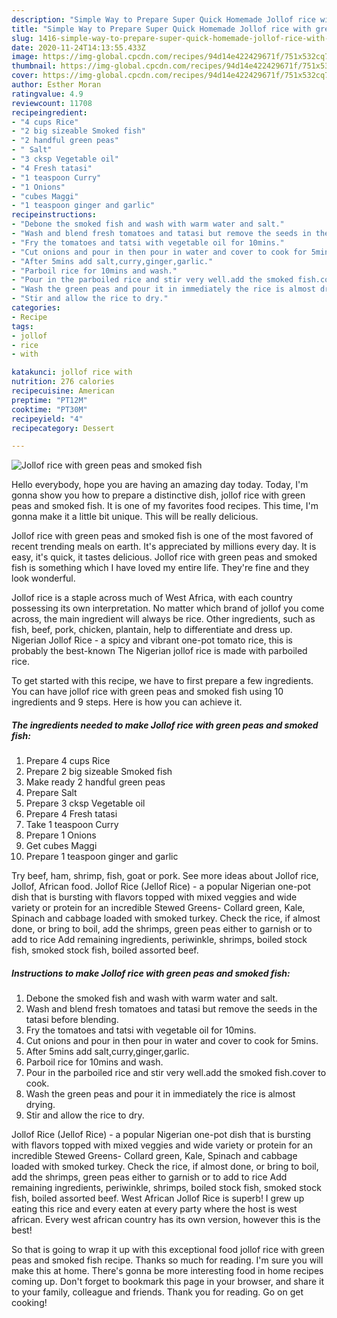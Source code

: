 ```yaml
---
description: "Simple Way to Prepare Super Quick Homemade Jollof rice with green peas and smoked fish"
title: "Simple Way to Prepare Super Quick Homemade Jollof rice with green peas and smoked fish"
slug: 1416-simple-way-to-prepare-super-quick-homemade-jollof-rice-with-green-peas-and-smoked-fish
date: 2020-11-24T14:13:55.433Z
image: https://img-global.cpcdn.com/recipes/94d14e422429671f/751x532cq70/jollof-rice-with-green-peas-and-smoked-fish-recipe-main-photo.jpg
thumbnail: https://img-global.cpcdn.com/recipes/94d14e422429671f/751x532cq70/jollof-rice-with-green-peas-and-smoked-fish-recipe-main-photo.jpg
cover: https://img-global.cpcdn.com/recipes/94d14e422429671f/751x532cq70/jollof-rice-with-green-peas-and-smoked-fish-recipe-main-photo.jpg
author: Esther Moran
ratingvalue: 4.9
reviewcount: 11708
recipeingredient:
- "4 cups Rice"
- "2 big sizeable Smoked fish"
- "2 handful green peas"
- " Salt"
- "3 cksp Vegetable oil"
- "4 Fresh tatasi"
- "1 teaspoon Curry"
- "1 Onions"
- "cubes Maggi"
- "1 teaspoon ginger and garlic"
recipeinstructions:
- "Debone the smoked fish and wash with warm water and salt."
- "Wash and blend fresh tomatoes and tatasi but remove the seeds in the tatasi before blending."
- "Fry the tomatoes and tatsi with vegetable oil for 10mins."
- "Cut onions and pour in then pour in water and cover to cook for 5mins."
- "After 5mins add salt,curry,ginger,garlic."
- "Parboil rice for 10mins and wash."
- "Pour in the parboiled rice and stir very well.add the smoked fish.cover to cook."
- "Wash the green peas and pour it in immediately the rice is almost drying."
- "Stir and allow the rice to dry."
categories:
- Recipe
tags:
- jollof
- rice
- with

katakunci: jollof rice with 
nutrition: 276 calories
recipecuisine: American
preptime: "PT12M"
cooktime: "PT30M"
recipeyield: "4"
recipecategory: Dessert

---
```



![Jollof rice with green peas and smoked fish](https://img-global.cpcdn.com/recipes/94d14e422429671f/751x532cq70/jollof-rice-with-green-peas-and-smoked-fish-recipe-main-photo.jpg)

Hello everybody, hope you are having an amazing day today. Today, I'm gonna show you how to prepare a distinctive dish, jollof rice with green peas and smoked fish. It is one of my favorites food recipes. This time, I'm gonna make it a little bit unique. This will be really delicious.

Jollof rice with green peas and smoked fish is one of the most favored of recent trending meals on earth. It's appreciated by millions every day. It is easy, it's quick, it tastes delicious. Jollof rice with green peas and smoked fish is something which I have loved my entire life. They're fine and they look wonderful.

Jollof rice is a staple across much of West Africa, with each country possessing its own interpretation. No matter which brand of jollof you come across, the main ingredient will always be rice. Other ingredients, such as fish, beef, pork, chicken, plantain, help to differentiate and dress up. Nigerian Jollof Rice - a spicy and vibrant one-pot tomato rice, this is probably the best-known The Nigerian jollof rice is made with parboiled rice.


To get started with this recipe, we have to first prepare a few ingredients. You can have jollof rice with green peas and smoked fish using 10 ingredients and 9 steps. Here is how you can achieve it.

<!--inarticleads1-->

##### The ingredients needed to make Jollof rice with green peas and smoked fish:

1. Prepare 4 cups Rice
1. Prepare 2 big sizeable Smoked fish
1. Make ready 2 handful green peas
1. Prepare  Salt
1. Prepare 3 cksp Vegetable oil
1. Prepare 4 Fresh tatasi
1. Take 1 teaspoon Curry
1. Prepare 1 Onions
1. Get cubes Maggi
1. Prepare 1 teaspoon ginger and garlic


Try beef, ham, shrimp, fish, goat or pork. See more ideas about Jollof rice, Jollof, African food. Jollof Rice (Jellof Rice) - a popular Nigerian one-pot dish that is bursting with flavors topped with mixed veggies and wide variety or protein for an incredible Stewed Greens- Collard green, Kale, Spinach and cabbage loaded with smoked turkey. Check the rice, if almost done, or bring to boil, add the shrimps, green peas either to garnish or to add to rice Add remaining ingredients, periwinkle, shrimps, boiled stock fish, smoked stock fish, boiled assorted beef. 

<!--inarticleads2-->

##### Instructions to make Jollof rice with green peas and smoked fish:

1. Debone the smoked fish and wash with warm water and salt.
1. Wash and blend fresh tomatoes and tatasi but remove the seeds in the tatasi before blending.
1. Fry the tomatoes and tatsi with vegetable oil for 10mins.
1. Cut onions and pour in then pour in water and cover to cook for 5mins.
1. After 5mins add salt,curry,ginger,garlic.
1. Parboil rice for 10mins and wash.
1. Pour in the parboiled rice and stir very well.add the smoked fish.cover to cook.
1. Wash the green peas and pour it in immediately the rice is almost drying.
1. Stir and allow the rice to dry.


Jollof Rice (Jellof Rice) - a popular Nigerian one-pot dish that is bursting with flavors topped with mixed veggies and wide variety or protein for an incredible Stewed Greens- Collard green, Kale, Spinach and cabbage loaded with smoked turkey. Check the rice, if almost done, or bring to boil, add the shrimps, green peas either to garnish or to add to rice Add remaining ingredients, periwinkle, shrimps, boiled stock fish, smoked stock fish, boiled assorted beef. West African Jollof Rice is superb! I grew up eating this rice and every eaten at every party where the host is west african. Every west african country has its own version, however this is the best! 

So that is going to wrap it up with this exceptional food jollof rice with green peas and smoked fish recipe. Thanks so much for reading. I'm sure you will make this at home. There's gonna be more interesting food in home recipes coming up. Don't forget to bookmark this page in your browser, and share it to your family, colleague and friends. Thank you for reading. Go on get cooking!
